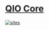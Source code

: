 ﻿# [QIO Core](https://github.com/OS-Q/M03)

[![sites](http://182.61.61.133/link/resources/OSQ.png)](http://www.OS-Q.com)

